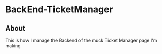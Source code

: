 # BackEnd-TicketManager
## About
This is how I manage the Backend of the muck Ticket Manager page I'm making

